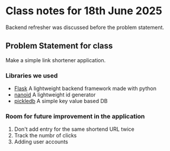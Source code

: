 # Class notes for 18th June 2025

Backend refresher was discussed before the problem statement. 

## Problem Statement for class

Make a simple link shortener application.

### Libraries we used

- [Flask](https://flask.palletsprojects.com/en/stable/) A lightweight backend framework made with python 
- [nanoid](https://pypi.org/project/nanoid/) A lightweight id generator
- [pickledb](https://patx.github.io/pickledb/guide.html) A simple key value based DB

### Room for future improvement in the application 

1. Don't add entry for the same shortend URL twice
2. Track the numbr of clicks
3. Adding user accounts
